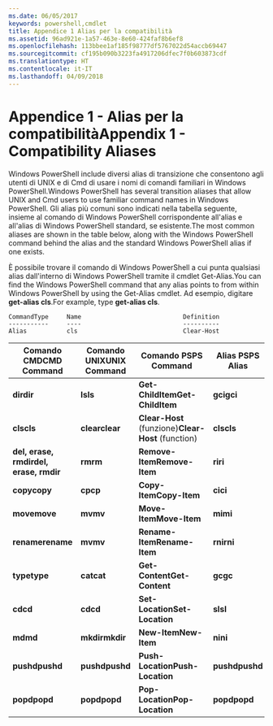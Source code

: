 ```yaml
---
ms.date: 06/05/2017
keywords: powershell,cmdlet
title: Appendice 1 Alias per la compatibilità
ms.assetid: 96ad921e-1a57-463e-8e60-424faf8b6ef8
ms.openlocfilehash: 113bbee1af185f98777df5767022d54accb69447
ms.sourcegitcommit: cf195b090b3223fa4917206dfec7f0b603873cdf
ms.translationtype: HT
ms.contentlocale: it-IT
ms.lasthandoff: 04/09/2018
---
```

# <a name="appendix-1---compatibility-aliases"></a><span data-ttu-id="81eb1-103">Appendice 1 - Alias per la compatibilità</span><span class="sxs-lookup"><span data-stu-id="81eb1-103">Appendix 1 - Compatibility Aliases</span></span>

<span data-ttu-id="81eb1-104">Windows PowerShell include diversi alias di transizione che consentono agli utenti di UNIX e di Cmd di usare i nomi di comandi familiari in Windows PowerShell.</span><span class="sxs-lookup"><span data-stu-id="81eb1-104">Windows PowerShell has several transition aliases that allow UNIX and Cmd users to use familiar command names in Windows PowerShell.</span></span> <span data-ttu-id="81eb1-105">Gli alias più comuni sono indicati nella tabella seguente, insieme al comando di Windows PowerShell corrispondente all'alias e all'alias di Windows PowerShell standard, se esistente.</span><span class="sxs-lookup"><span data-stu-id="81eb1-105">The most common aliases are shown in the table below, along with the Windows PowerShell command behind the alias and the standard Windows PowerShell alias if one exists.</span></span>

<span data-ttu-id="81eb1-106">È possibile trovare il comando di Windows PowerShell a cui punta qualsiasi alias dall'interno di Windows PowerShell tramite il cmdlet Get-Alias.</span><span class="sxs-lookup"><span data-stu-id="81eb1-106">You can find the Windows PowerShell command that any alias points to from within Windows PowerShell by using the Get-Alias cmdlet.</span></span> <span data-ttu-id="81eb1-107">Ad esempio, digitare **get-alias cls**.</span><span class="sxs-lookup"><span data-stu-id="81eb1-107">For example, type **get-alias cls**.</span></span>

```
CommandType     Name                            Definition
-----------     ----                            ----------
Alias           cls                             Clear-Host
```

|<span data-ttu-id="81eb1-108">Comando CMD</span><span class="sxs-lookup"><span data-stu-id="81eb1-108">CMD Command</span></span>|<span data-ttu-id="81eb1-109">Comando UNIX</span><span class="sxs-lookup"><span data-stu-id="81eb1-109">UNIX Command</span></span>|<span data-ttu-id="81eb1-110">Comando PS</span><span class="sxs-lookup"><span data-stu-id="81eb1-110">PS Command</span></span>|<span data-ttu-id="81eb1-111">Alias PS</span><span class="sxs-lookup"><span data-stu-id="81eb1-111">PS Alias</span></span>|
|---------------|----------------|--------------|------------|
|<span data-ttu-id="81eb1-112">**dir**</span><span class="sxs-lookup"><span data-stu-id="81eb1-112">**dir**</span></span>|<span data-ttu-id="81eb1-113">**ls**</span><span class="sxs-lookup"><span data-stu-id="81eb1-113">**ls**</span></span>|<span data-ttu-id="81eb1-114">**Get-ChildItem**</span><span class="sxs-lookup"><span data-stu-id="81eb1-114">**Get-ChildItem**</span></span>|<span data-ttu-id="81eb1-115">**gci**</span><span class="sxs-lookup"><span data-stu-id="81eb1-115">**gci**</span></span>|
|<span data-ttu-id="81eb1-116">**cls**</span><span class="sxs-lookup"><span data-stu-id="81eb1-116">**cls**</span></span>|<span data-ttu-id="81eb1-117">**clear**</span><span class="sxs-lookup"><span data-stu-id="81eb1-117">**clear**</span></span>|<span data-ttu-id="81eb1-118">**Clear-Host** (funzione)</span><span class="sxs-lookup"><span data-stu-id="81eb1-118">**Clear-Host** (function)</span></span>|<span data-ttu-id="81eb1-119">**cls**</span><span class="sxs-lookup"><span data-stu-id="81eb1-119">**cls**</span></span>|
|<span data-ttu-id="81eb1-120">**del, erase, rmdir**</span><span class="sxs-lookup"><span data-stu-id="81eb1-120">**del, erase, rmdir**</span></span>|<span data-ttu-id="81eb1-121">**rm**</span><span class="sxs-lookup"><span data-stu-id="81eb1-121">**rm**</span></span>|<span data-ttu-id="81eb1-122">**Remove-Item**</span><span class="sxs-lookup"><span data-stu-id="81eb1-122">**Remove-Item**</span></span>|<span data-ttu-id="81eb1-123">**ri**</span><span class="sxs-lookup"><span data-stu-id="81eb1-123">**ri**</span></span>|
|<span data-ttu-id="81eb1-124">**copy**</span><span class="sxs-lookup"><span data-stu-id="81eb1-124">**copy**</span></span>|<span data-ttu-id="81eb1-125">**cp**</span><span class="sxs-lookup"><span data-stu-id="81eb1-125">**cp**</span></span>|<span data-ttu-id="81eb1-126">**Copy-Item**</span><span class="sxs-lookup"><span data-stu-id="81eb1-126">**Copy-Item**</span></span>|<span data-ttu-id="81eb1-127">**ci**</span><span class="sxs-lookup"><span data-stu-id="81eb1-127">**ci**</span></span>|
|<span data-ttu-id="81eb1-128">**move**</span><span class="sxs-lookup"><span data-stu-id="81eb1-128">**move**</span></span>|<span data-ttu-id="81eb1-129">**mv**</span><span class="sxs-lookup"><span data-stu-id="81eb1-129">**mv**</span></span>|<span data-ttu-id="81eb1-130">**Move-Item**</span><span class="sxs-lookup"><span data-stu-id="81eb1-130">**Move-Item**</span></span>|<span data-ttu-id="81eb1-131">**mi**</span><span class="sxs-lookup"><span data-stu-id="81eb1-131">**mi**</span></span>|
|<span data-ttu-id="81eb1-132">**rename**</span><span class="sxs-lookup"><span data-stu-id="81eb1-132">**rename**</span></span>|<span data-ttu-id="81eb1-133">**mv**</span><span class="sxs-lookup"><span data-stu-id="81eb1-133">**mv**</span></span>|<span data-ttu-id="81eb1-134">**Rename-Item**</span><span class="sxs-lookup"><span data-stu-id="81eb1-134">**Rename-Item**</span></span>|<span data-ttu-id="81eb1-135">**rni**</span><span class="sxs-lookup"><span data-stu-id="81eb1-135">**rni**</span></span>|
|<span data-ttu-id="81eb1-136">**type**</span><span class="sxs-lookup"><span data-stu-id="81eb1-136">**type**</span></span>|<span data-ttu-id="81eb1-137">**cat**</span><span class="sxs-lookup"><span data-stu-id="81eb1-137">**cat**</span></span>|<span data-ttu-id="81eb1-138">**Get-Content**</span><span class="sxs-lookup"><span data-stu-id="81eb1-138">**Get-Content**</span></span>|<span data-ttu-id="81eb1-139">**gc**</span><span class="sxs-lookup"><span data-stu-id="81eb1-139">**gc**</span></span>|
|<span data-ttu-id="81eb1-140">**cd**</span><span class="sxs-lookup"><span data-stu-id="81eb1-140">**cd**</span></span>|<span data-ttu-id="81eb1-141">**cd**</span><span class="sxs-lookup"><span data-stu-id="81eb1-141">**cd**</span></span>|<span data-ttu-id="81eb1-142">**Set-Location**</span><span class="sxs-lookup"><span data-stu-id="81eb1-142">**Set-Location**</span></span>|<span data-ttu-id="81eb1-143">**sl**</span><span class="sxs-lookup"><span data-stu-id="81eb1-143">**sl**</span></span>|
|<span data-ttu-id="81eb1-144">**md**</span><span class="sxs-lookup"><span data-stu-id="81eb1-144">**md**</span></span>|<span data-ttu-id="81eb1-145">**mkdir**</span><span class="sxs-lookup"><span data-stu-id="81eb1-145">**mkdir**</span></span>|<span data-ttu-id="81eb1-146">**New-Item**</span><span class="sxs-lookup"><span data-stu-id="81eb1-146">**New-Item**</span></span>|<span data-ttu-id="81eb1-147">**ni**</span><span class="sxs-lookup"><span data-stu-id="81eb1-147">**ni**</span></span>|
|<span data-ttu-id="81eb1-148">**pushd**</span><span class="sxs-lookup"><span data-stu-id="81eb1-148">**pushd**</span></span>|<span data-ttu-id="81eb1-149">**pushd**</span><span class="sxs-lookup"><span data-stu-id="81eb1-149">**pushd**</span></span>|<span data-ttu-id="81eb1-150">**Push-Location**</span><span class="sxs-lookup"><span data-stu-id="81eb1-150">**Push-Location**</span></span>|<span data-ttu-id="81eb1-151">**pushd**</span><span class="sxs-lookup"><span data-stu-id="81eb1-151">**pushd**</span></span>|
|<span data-ttu-id="81eb1-152">**popd**</span><span class="sxs-lookup"><span data-stu-id="81eb1-152">**popd**</span></span>|<span data-ttu-id="81eb1-153">**popd**</span><span class="sxs-lookup"><span data-stu-id="81eb1-153">**popd**</span></span>|<span data-ttu-id="81eb1-154">**Pop-Location**</span><span class="sxs-lookup"><span data-stu-id="81eb1-154">**Pop-Location**</span></span>|<span data-ttu-id="81eb1-155">**popd**</span><span class="sxs-lookup"><span data-stu-id="81eb1-155">**popd**</span></span>|